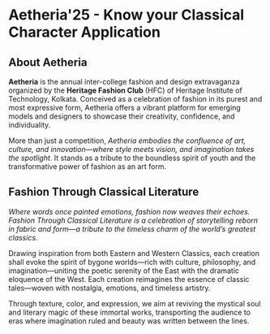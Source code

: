 # Aetheria'25 - Know your Classical Character Application

## About Aetheria
**Aetheria** is the annual inter-college fashion and design extravaganza organized by the **Heritage Fashion Club** (HFC) of Heritage Institute of Technology, Kolkata. Conceived as a celebration of fashion in its purest and most expressive form, Aetheria offers a vibrant platform for emerging models and designers to showcase their creativity, confidence, and individuality.

More than just a competition, *Aetheria embodies the confluence of art, culture, and innovation—where style meets vision, and imagination takes the spotlight*. It stands as a tribute to the boundless spirit of youth and the transformative power of fashion as an art form.

## Fashion Through Classical Literature
*Where words once painted emotions, fashion now weaves their echoes. Fashion Through Classical Literature is a celebration of storytelling reborn in fabric and form—a tribute to the timeless charm of the world’s greatest classics*.

Drawing inspiration from both Eastern and Western Classics, each creation shall evoke the spirit of bygone worlds—rich with culture, philosophy, and imagination—uniting the poetic serenity of the East with the dramatic eloquence of the West. Each creation reimagines the essence of classic tales—woven with nostalgia, emotions, and timeless artistry.

Through texture, color, and expression, we aim at reviving the mystical soul and literary magic of these immortal works, transporting the audience to eras where imagination ruled and beauty was written between the lines.
